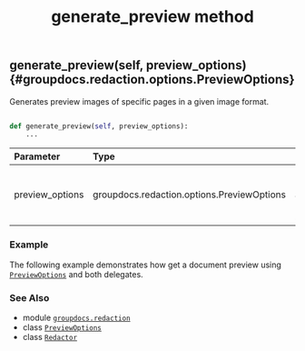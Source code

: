 ﻿---
title: generate_preview method
second_title: GroupDocs.Redaction for Python via .NET API References
description: 
type: docs
weight: 30
url: /groupdocs.redaction/redactor/generate_preview/
is_root: false
---

## generate_preview(self, preview_options) {#groupdocs.redaction.options.PreviewOptions}

Generates preview images of specific pages in a given image format.



```python

def generate_preview(self, preview_options):
    ...
```


| Parameter | Type | Description |
| :- | :- | :- |
| preview_options | groupdocs.redaction.options.PreviewOptions | Image properties and page range settings |

### Example 


The following example demonstrates how get a document preview using [`PreviewOptions`](/redaction/python-net/groupdocs.redaction.options/previewoptions) and both delegates.



### See Also
* module [`groupdocs.redaction`](../../)
* class [`PreviewOptions`](/redaction/python-net/groupdocs.redaction.options/previewoptions)
* class [`Redactor`](/redaction/python-net/groupdocs.redaction/redactor)
